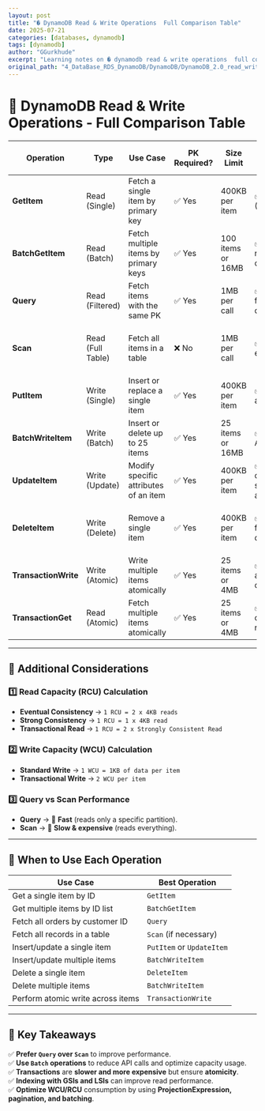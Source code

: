```yaml
---
layout: post
title: "� DynamoDB Read & Write Operations  Full Comparison Table"
date: 2025-07-21
categories: [databases, dynamodb]
tags: [dynamodb]
author: "GGurkhude"
excerpt: "Learning notes on � dynamodb read & write operations  full comparison table"
original_path: "4_DataBase_RDS_DynamoDB/DynamoDB/DynamoDB_2.0_read_write_cmds_.md"
---
```


# 🔹 DynamoDB Read & Write Operations - Full Comparison Table

| **Operation**         | **Type**         | **Use Case**                          | **PK Required?** | **Size Limit**        | **Pros**                                         | **Cons**                                               | **Capacity Cost (RCU/WCU)**         | **Best Practices** |
|----------------------|-----------------|---------------------------------------|-----------------|----------------------|-------------------------------------------------|-------------------------------------------------|------------------------------------|----------------|
| **GetItem**         | Read (Single)    | Fetch a single item by primary key   | ✅ Yes         | 400KB per item       | ✅ Fast (O(1))                                  | ❌ Requires exact PK                              | 1 RCU (4KB per strongly consistent read) | Use only when PK is known. Avoid for bulk reads. |
| **BatchGetItem**    | Read (Batch)     | Fetch multiple items by primary keys | ✅ Yes         | 100 items or 16MB    | ✅ Reduces network calls                        | ❌ Max 100 items per batch                        | 1 RCU per 4KB of data per item      | Use parallel batch requests for larger datasets. |
| **Query**          | Read (Filtered)  | Fetch items with the same PK         | ✅ Yes         | 1MB per call         | ✅ Efficient for range queries                  | ❌ Requires PK and only one partition per query | 1 RCU per 4KB of data               | Use sort key filtering for better efficiency. |
| **Scan**           | Read (Full Table) | Fetch all items in a table           | ❌ No          | 1MB per call         | ✅ Retrieves everything                         | ❌ Very expensive, ❌ Slow, ❌ Doesn't use indexes | 1 RCU per 4KB of data               | Use ProjectionExpression, Pagination, or GSIs to optimize. |
| **PutItem**        | Write (Single)   | Insert or replace a single item      | ✅ Yes         | 400KB per item       | ✅ Simple and fast                              | ❌ Overwrites existing item (no merge)          | 1 WCU per 1KB of data                | Use only when sure about replacing items. |
| **BatchWriteItem**  | Write (Batch)    | Insert or delete up to 25 items      | ✅ Yes         | 25 items or 16MB     | ✅ Reduces API calls                            | ❌ No support for UpdateItem                     | 1 WCU per 1KB per item               | Use batching to reduce WCU usage. |
| **UpdateItem**      | Write (Update)   | Modify specific attributes of an item | ✅ Yes         | 400KB per item       | ✅ Updates only specific attributes             | ❌ Slower than PutItem                           | 1 WCU per 1KB of updated data        | Use conditional writes to avoid overwrites. |
| **DeleteItem**      | Write (Delete)   | Remove a single item                 | ✅ Yes         | 400KB per item       | ✅ Efficient for single deletes                 | ❌ Cannot delete multiple items in one call     | 1 WCU per item                       | Use BatchWriteItem for bulk deletes. |
| **TransactionWrite** | Write (Atomic)  | Write multiple items atomically      | ✅ Yes         | 25 items or 4MB      | ✅ Ensures atomicity & consistency             | ❌ Slower, ❌ Expensive                         | 2x standard WCU per item             | Use only when strict atomicity is needed. |
| **TransactionGet**  | Read (Atomic)   | Fetch multiple items atomically      | ✅ Yes         | 25 items or 4MB      | ✅ Ensures consistent reads                     | ❌ Slower than BatchGetItem                      | 2x standard RCU per item             | Use only when consistent batch reads are required. |

---

## 🔹 Additional Considerations

### 1️⃣ Read Capacity (RCU) Calculation
- **Eventual Consistency** → `1 RCU = 2 x 4KB reads`
- **Strong Consistency** → `1 RCU = 1 x 4KB read`
- **Transactional Read** → `1 RCU = 2 x Strongly Consistent Read`

### 2️⃣ Write Capacity (WCU) Calculation
- **Standard Write** → `1 WCU = 1KB of data per item`
- **Transactional Write** → `2 WCU per item`

### 3️⃣ Query vs Scan Performance
- **Query** → 🚀 **Fast** (reads only a specific partition).
- **Scan** → 🐢 **Slow & expensive** (reads everything).

---

## 🔹 When to Use Each Operation

| **Use Case**                          | **Best Operation**         |
|---------------------------------------|----------------------------|
| Get a single item by ID              | `GetItem`                  |
| Get multiple items by ID list        | `BatchGetItem`             |
| Fetch all orders by customer ID      | `Query`                    |
| Fetch all records in a table         | `Scan` (if necessary)      |
| Insert/update a single item          | `PutItem` or `UpdateItem`  |
| Insert/update multiple items         | `BatchWriteItem`           |
| Delete a single item                 | `DeleteItem`               |
| Delete multiple items                | `BatchWriteItem`           |
| Perform atomic write across items    | `TransactionWrite`         |

---

## 🔹 Key Takeaways

✅ **Prefer `Query` over `Scan`** to improve performance.  
✅ **Use `Batch` operations** to reduce API calls and optimize capacity usage.  
✅ **Transactions** are **slower and more expensive** but ensure **atomicity**.  
✅ **Indexing with GSIs and LSIs** can improve read performance.  
✅ **Optimize WCU/RCU** consumption by using **ProjectionExpression, pagination, and batching**.  

